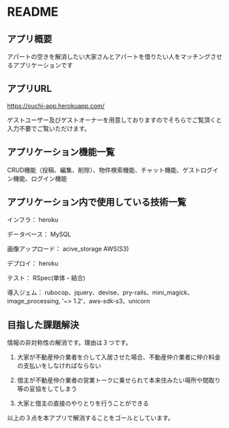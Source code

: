 # README
## アプリ概要
アパートの空きを解消したい大家さんとアパートを借りたい人をマッチングさせるアプリケーションです
## アプリURL
https://ouchi-app.herokuapp.com/

ゲストユーザー及びゲストオーナーを用意しておりますのでそちらでご覧頂くと入力不要でご覧いただけます。
## アプリケーション機能一覧
CRUD機能（投稿、編集、削除）、物件検索機能、チャット機能、ゲストログイン機能、ログイン機能
## アプリケーション内で使用している技術一覧
インフラ：
heroku

データベース：
MySQL

画像アップロード：
acive_storage
AWS(S3)

デプロイ：
heroku

テスト：
RSpec(単体・結合)

導入ジェム：
rubocop、jquery、devise、pry-rails、mini_magick、image_processing, '~> 1.2'、aws-sdk-s3、unicorn
## 目指した課題解決
情報の非対称性の解消です。理由は３つです。

1. 大家が不動産仲介業者を介して入居させた場合、不動産仲介業者に仲介料金の支払いをしなければならない

2. 借主が不動産仲介業者の営業トークに乗せられて本来住みたい場所や間取り等の妥協をしてしまう

3. 大家と借主の直接のやりとりを行うことができる

以上の３点を本アプリで解消することをゴールとしています。